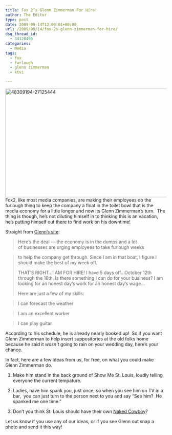 ```yaml
---
title: Fox 2’s Glenn Zimmerman For Hire!
author: The Editor
type: post
date: 2009-09-14T12:00:01+00:00
url: /2009/09/14/fox-2s-glenn-zimmerman-for-hire/
dsq_thread_id:
  - 34128496
categories:
  - Media
tags:
  - fox
  - furlough
  - glenn zimmerman
  - ktvi

---
```

<p style="text-align: left;">
  <img class="aligncenter size-full wp-image-1683" title="glenn zimmerman" src="http://punchingkitty.com/wp-content/uploads/2009/09/48309194-27125444.jpg" alt="48309194-27125444" width="600" height="338" srcset="http://media.punchingkitty.com/wordpress/2009/09/48309194-27125444.jpg 600w, http://media.punchingkitty.com/wordpress/2009/09/48309194-27125444-300x169.jpg 300w" sizes="(max-width: 600px) 100vw, 600px" />Fox2, like most media companies, are making their employees do the furlough thing to keep the company a float in the toilet bowl that is the media economy for a little longer and now its Glenn Zimmerman&#8217;s turn.  The thing is though, he&#8217;s not diluting himself in to thinking this is an vacation, he&#8217;s putting himself out there to find work on his downtime!
</p>

Straight from [Glenn&#8217;s site][1]:

> Here&#8217;s the deal &#8212; the economy is in the dumps and a lot of businesses are urging employees to take furlough weeks
  
> to help the company get through. Since I am in that boat, I figure I should make the best of my week off.
> 
> THAT&#8217;S RIGHT&#8230;I AM FOR HIRE! I have 5 days off&#8230;October 12th through the 16th. Is there something I can do for your business? I am looking for an honest day&#8217;s work for an honest day&#8217;s wage&#8230;
> 
> Here are just a few of my skills:
  
> I can forecast the weather
  
> I am an excellent worker
  
> I can play guitar

According to his schedule, he is already nearly booked up!  So if you want Glenn Zimmerman to help insert suppositories at the old folks home because he said it _wasn&#8217;t_ going to rain on your wedding day, here&#8217;s your chance.

In fact, here are a few ideas from us, for free, on what you could make Glenn Zimmerman do.

1. Make him stand in the back ground of Show Me St. Louis, loudly telling everyone the current tempature.

2. Ladies, have him spank you, just once, so when you see him on TV in a bar,  you can just turn to the person next to you and say &#8220;See him?  He spanked me one time.&#8221;

3. Don&#8217;t you think St. Louis should have their own [Naked Cowboy][2]?

Let us know if you use any of our ideas, or if you see Glenn out snap a photo and send it this way!

 [1]: http://www.zimmtv.com/aboutme.html
 [2]: http://www.nerve.com/CS/blogs/scanner/2008/09/23-End/naked_cowboy_in_times_square.jpg